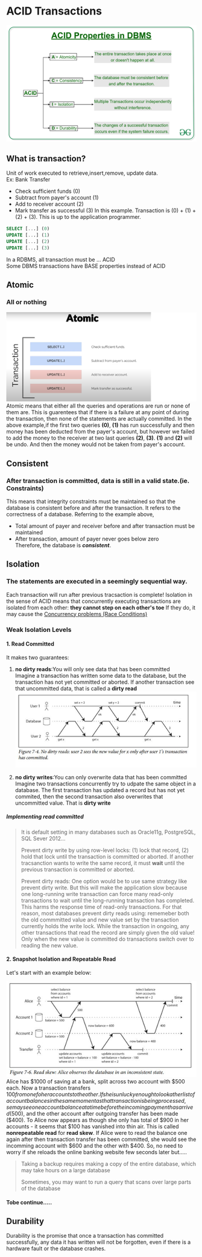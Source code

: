 # ACID Transactions
![image](imgs/ACID-title.jpg)  
## What is transaction?
Unit of work executed to retrieve,insert,remove, update data.  
Ex: Bank Transfer  
- Check sufficient funds (0)  
- Subtract from payer's account (1)  
- Add to receiver account (2)  
- Mark transfer as successful (3) 
In this example. Transaction is (0) + (1) + (2) + (3). This is up to the application programmer.  
```sql
SELECT [...] (0)  
UPDATE [...] (1)  
UPDATE [...] (2)  
UPDATE [...] (3)  
```
 
In a RDBMS, all transaction must be ... ACID  
Some DBMS transactions have BASE properties instead of ACID

## Atomic
### All or nothing
![image](imgs/atomic.png)    
Atomic means that either all the queries and operations are run or none of them are. This is guarentees that if there is a failure at any point of during the transaction, then none of the statements are actually committed.
In the above example,if the first two queries **(0)**, **(1)** has run successfully and then money has been deducted from the payer's account, but however we failed to add the money to the receiver at two last queries **(2)**, **(3)**. **(1)** and **(2)** will be undo. And then the money would not be taken from payer's account.  
  
    

## Consistent
### After transaction is committed, data is still in a valid state.(ie. Constraints)
This means that integrity constraints must be maintained so that the database is consistent before and after the transaction. It refers to the correctness of a database. Referring to the example above,  
- Total amount of payer and receiver before and after transaction must be maintained
- After transaction, amount of payer never goes below zero  
Therefore, the database is ***consistent***.   


## Isolation  
### The statements are executed in a seemingly sequential way.
Each transaction will run after previous tracsaction is complete!
Isolation in the sense of ACID means that concurrently executing transactions are isolated from each other: **they cannot step on each other's toe**
If they do, it may cause the [Concurrency problems (Race Conditions)](https://cs50.harvard.edu/x/2022/notes/7/#problems)
### Weak Isolation Levels
#### 1. Read Committed
It makes two guarantees:  
1. **no dirty reads**:You will only see data that has been committed  
Imagine a transaction has written some data to the database, but the transaction has not yet committed or aborted. If another transaction see that uncommitted data, that is called a **dirty read**
![image](imgs/no-dirty-read.JPG)  
  
  
2. **no dirty writes**:You can only overwrite data that has been committed
Imagine two transactions concurrently try to udpate the same object in a database. The first transaction has updated a record but has not yet commited, then the second transaction also overwrites that uncommitted value. That is **dirty write**  
##### Implementing read committed  
> It is default setting in many databases such as Oracle11g, PostgreSQL, SQL Sever 2012...  
>
> Prevent dirty write by using row-level locks: (1) lock that record, (2) hold that lock until the transaction is committed or aborted. If another tracsanction wants to write the same record, it must __wait__ until the previous transaction is committed or aborted.  
>
> Prevent dirty reads: One option would be to use same strategy like prevent dirty write. But this will make the application slow because one long-running write transaction can force many read-only transactions to
wait until the long-running transaction has completed. This harms the response time of read-only transactions. For that reason, most databases prevent dirty reads using: rememeber both the old commmitted value and new value set by the transaction currently holds the write lock. While the transaction in ongoing, any other transactions that read the record are simply given the old value! Only when the new value is committed do transactions switch over to reading the new value.  


#### 2. Snapshot Isolation and Repeatable Read   
Let's start with an example below:    

![image](imgs/read-skew.JPG)    
Alice has $1000 of saving at a bank, split across two account with $500 each. Now a transaction transfers $100 from one fo her accounts to the other. If she is unlucky enough to look at her list of account balances in the same moment as that transaction is being processed, se may see one account balance at a time before the incoming payment has arrived ($500), and the other account after outgoing transfer has been made ($400). To Alice now appears as though she only has total of $900 in her accounts - it seems that $100 has vanished into thin air. This is called **nonrepeatable read** for **read skew**. If Alice were to read the balance one again after then transaction transfer has been committed, she would see the incomming account with $600 and the other with $400. So, no need to worry if she reloads the online banking website few seconds later but.....   

> Taking a backup requires making a copy of the entire database, which may take hours on a large database
> 
> Sometimes, you may want to run a query that scans over large parts of the database   


#### Tobe continue.....

## Durability
Durability is the promise that once a transaction has committed successfully, any data it has written will not be forgotten, even if there is a hardware fault or the database crashes.  